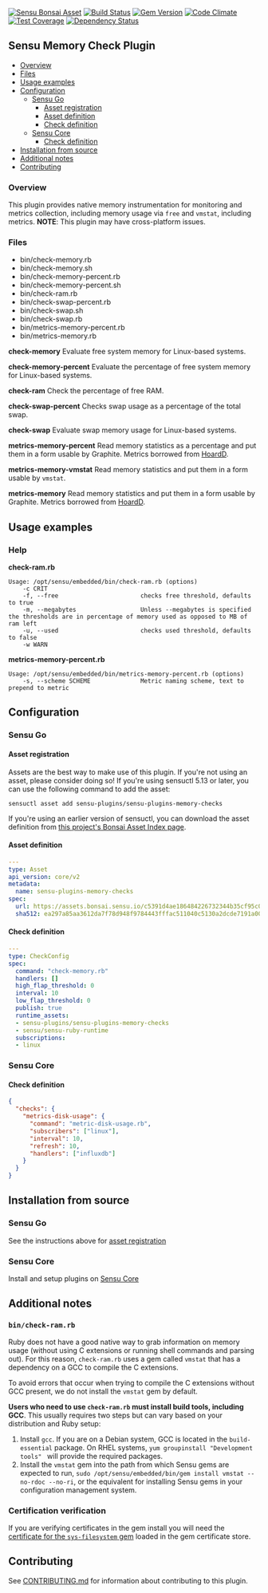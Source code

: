 [![Sensu Bonsai Asset](https://img.shields.io/badge/Bonsai-Download%20Me-brightgreen.svg?colorB=89C967&logo=sensu)](https://bonsai.sensu.io/assets/sensu-plugins/sensu-plugins-memory-checks)
[![Build Status](https://travis-ci.org/sensu-plugins/sensu-plugins-memory-checks.svg?branch=master)](https://travis-ci.org/sensu-plugins/sensu-plugins-memory-checks)
[![Gem Version](https://badge.fury.io/rb/sensu-plugins-memory-checks.svg)](http://badge.fury.io/rb/sensu-plugins-memory-checks)
[![Code Climate](https://codeclimate.com/github/sensu-plugins/sensu-plugins-memory-checks/badges/gpa.svg)](https://codeclimate.com/github/sensu-plugins/sensu-plugins-memory-checks)
[![Test Coverage](https://codeclimate.com/github/sensu-plugins/sensu-plugins-memory-checks/badges/coverage.svg)](https://codeclimate.com/github/sensu-plugins/sensu-plugins-memory-checks)
[![Dependency Status](https://gemnasium.com/sensu-plugins/sensu-plugins-memory-checks.svg)](https://gemnasium.com/sensu-plugins/sensu-plugins-memory-checks)

## Sensu Memory Check Plugin

- [Overview](#overview)
- [Files](#files)
- [Usage examples](#usage-examples)
- [Configuration](#configuration)
  - [Sensu Go](#sensu-go)
    - [Asset registration](#asset-registration)
    - [Asset definition](#asset-definition)
    - [Check definition](#check-definition)
  - [Sensu Core](#sensu-core)
    - [Check definition](#check-definition)
- [Installation from source](#installation-from-source)
- [Additional notes](#additional-notes)
- [Contributing](#contributing)

### Overview


This plugin provides native memory instrumentation for monitoring and metrics collection, including memory usage via `free` and `vmstat`, including metrics. **NOTE**: This plugin may have cross-platform issues.

### Files
 * bin/check-memory.rb
 * bin/check-memory.sh
 * bin/check-memory-percent.rb
 * bin/check-memory-percent.sh
 * bin/check-ram.rb
 * bin/check-swap-percent.rb
 * bin/check-swap.sh
 * bin/check-swap.rb
 * bin/metrics-memory-percent.rb
 * bin/metrics-memory.rb
 
**check-memory**
Evaluate free system memory for Linux-based systems.

**check-memory-percent**
Evaluate the percentage of free system memory for Linux-based systems.

**check-ram**
Check the percentage of free RAM.

**check-swap-percent**
Checks swap usage as a percentage of the total swap.

**check-swap**
Evaluate swap memory usage for Linux-based systems.

**metrics-memory-percent**
Read memory statistics as a percentage and put them in a form usable by Graphite. Metrics borrowed from [HoardD](https://github.com/coredump/hoardd).

**metrics-memory-vmstat**
Read memory statistics and put them in a form usable by `vmstat`.

**metrics-memory**
Read memory statistics and put them in a form usable by Graphite. Metrics borrowed from [HoardD](https://github.com/coredump/hoardd).

## Usage examples

### Help

**check-ram.rb**
```
Usage: /opt/sensu/embedded/bin/check-ram.rb (options)
    -c CRIT
    -f, --free                       checks free threshold, defaults to true
    -m, --megabytes                  Unless --megabytes is specified the thresholds are in percentage of memory used as opposed to MB of ram left
    -u, --used                       checks used threshold, defaults to false
    -w WARN
```

**metrics-memory-percent.rb**
```
Usage: /opt/sensu/embedded/bin/metrics-memory-percent.rb (options)
    -s, --scheme SCHEME              Metric naming scheme, text to prepend to metric
```

## Configuration
### Sensu Go
#### Asset registration

Assets are the best way to make use of this plugin. If you're not using an asset, please consider doing so! If you're using sensuctl 5.13 or later, you can use the following command to add the asset: 

`sensuctl asset add sensu-plugins/sensu-plugins-memory-checks`

If you're using an earlier version of sensuctl, you can download the asset definition from [this project's Bonsai Asset Index page](https://bonsai.sensu.io/assets/sensu-plugins/sensu-plugins-memory-checks).

#### Asset definition

```yaml
---
type: Asset
api_version: core/v2
metadata:
  name: sensu-plugins-memory-checks
spec:
  url: https://assets.bonsai.sensu.io/c5391d4ae186484226732344b35cf95c0b07b8ec/sensu-plugins-memory-checks_4.0.0_centos_linux_amd64.tar.gz
  sha512: ea297a85aa3612da7f78d948f9784443fffac511040c5130a2dcde7191a0004044c2ef881e665520cbc64431955ab19920d84de6b5fed85c63da7091c4b93bf0
```

#### Check definition

```yaml
---
type: CheckConfig
spec:
  command: "check-memory.rb"
  handlers: []
  high_flap_threshold: 0
  interval: 10
  low_flap_threshold: 0
  publish: true
  runtime_assets:
  - sensu-plugins/sensu-plugins-memory-checks
  - sensu/sensu-ruby-runtime
  subscriptions:
  - linux
```

### Sensu Core

#### Check definition
```json
{
  "checks": {
    "metrics-disk-usage": {
      "command": "metric-disk-usage.rb",
      "subscribers": ["linux"],
      "interval": 10,
      "refresh": 10,
      "handlers": ["influxdb"]
    }
  }
}
```

## Installation from source

### Sensu Go

See the instructions above for [asset registration](#asset-registration)

### Sensu Core

Install and setup plugins on [Sensu Core](https://docs.sensu.io/sensu-core/latest/installation/installing-plugins/)

## Additional notes

### `bin/check-ram.rb`

Ruby does not have a good native way to grab information on memory usage (without using C extensions or running shell commands and parsing out). For this reason, `check-ram.rb` uses a gem called `vmstat` that has a dependency on a GCC to compile the C extensions.

To avoid errors that occur when trying to compile the C extensions without GCC present, we do not install the `vmstat` gem by default.

**Users who need to use `check-ram.rb` must install build tools, including GCC**. This usually requires two steps but can vary based on your distribution and Ruby setup:

1. Install `gcc`. If you are on a Debian system, GCC is located in the `build-essential` package. On RHEL systems, `yum groupinstall "Development tools" ` will provide the required packages.
2. Install the `vmstat` gem into the path from which Sensu gems are expected to run, `sudo /opt/sensu/embedded/bin/gem install vmstat --no-rdoc --no-ri`, or the equivalent for installing Sensu gems in your configuration management system.

### Certification verification

If you are verifying certificates in the gem install you will need the [certificate for the `sys-filesystem` gem](https://raw.githubusercontent.com/djberg96/sys-filesystem/ffi/certs/djberg96_pub.pem) loaded in the gem certificate store.

## Contributing

See [CONTRIBUTING.md](https://github.com/sensu-plugins/sensu-plugins-memory-checks/blob/master/CONTRIBUTING.md) for information about contributing to this plugin.
